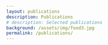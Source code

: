 ```yaml
---
layout: publications
description: Publications
# description: Selected publications
background: /assets/img/food3.jpg
permalink: /publications/
---
```

